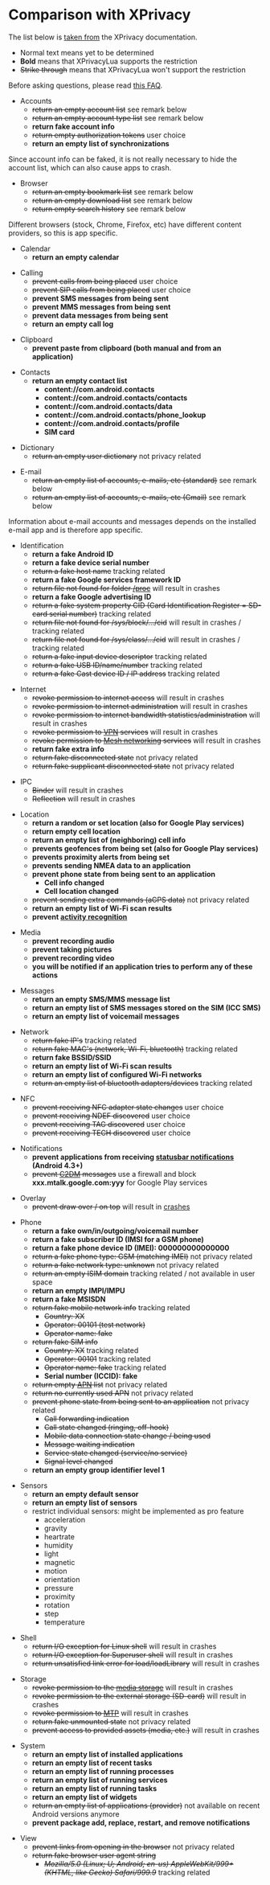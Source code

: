Comparison with XPrivacy
========================

The list below is [taken from](https://github.com/M66B/XPrivacy#restrictions) the XPrivacy documentation.

* Normal text means yet to be determined
* **Bold** means that XPrivacyLua supports the restriction
* ~~Strike through~~ means that XPrivacyLua won't support the restriction

Before asking questions, please read [this FAQ](https://github.com/M66B/XPrivacyLua/blob/master/FAQ.md#FAQ4).

<a name="accounts"></a>
* Accounts
	* ~~return an empty account list~~ see remark below
	* ~~return an empty account type list~~ see remark below
	* **return fake account info**
	* ~~return empty authorization tokens~~ user choice
	* **return an empty list of synchronizations**

Since account info can be faked, it is not really necessary to hide the account list, which can also cause apps to crash.

<a name="browser"></a>
* Browser
	* ~~return an empty bookmark list~~ see remark below
	* ~~return an empty download list~~ see remark below
	* ~~return empty search history~~ see remark below

Different browsers (stock, Chrome, Firefox, etc) have different content providers, so this is app specific.

<a name="calendar"></a>
* Calendar
	* **return an empty calendar**

<a name="calling"></a>
* Calling
	* ~~prevent calls from being placed~~ user choice
	* ~~prevent SIP calls from being placed~~ user choice
	* **prevent SMS messages from being sent**
	* **prevent MMS messages from being sent**
	* **prevent data messages from being sent**
	* **return an empty call log**

<a name="clipboard"></a>
* Clipboard
	* **prevent paste from clipboard (both manual and from an application)**

<a name="contacts"></a>
* Contacts
	* **return an empty contact list**
		* **content://com.android.contacts**
		* **content://com.android.contacts/contacts**
		* **content://com.android.contacts/data**
		* **content://com.android.contacts/phone_lookup**
		* **content://com.android.contacts/profile**
		* **SIM card**

<a name="dictionary"></a>
* Dictionary
	* ~~return an empty user dictionary~~ not privacy related

<a name="email"></a>
* E-mail
	* ~~return an empty list of accounts, e-mails, etc (standard)~~ see remark below
	* ~~return an empty list of accounts, e-mails, etc (Gmail)~~ see remark below

Information about e-mail accounts and messages depends on the installed e-mail app and is therefore app specific.

<a name="identification"></a>
* Identification
	* **return a fake Android ID**
	* **return a fake device serial number**
	* ~~return a fake host name~~ tracking related
	* **return a fake Google services framework ID**
	* ~~return file not found for folder [/proc](http://linux.die.net/man/5/proc)~~ will result in crashes
	* **return a fake Google advertising ID**
	* ~~return a fake system property CID (Card Identification Register = SD-card serial number)~~ tracking related
	* ~~return file not found for /sys/block/.../cid~~ will result in crashes / tracking related
	* ~~return file not found for /sys/class/.../cid~~ will result in crashes / tracking related
	* ~~return a fake input device descriptor~~ tracking related
	* ~~return a fake USB ID/name/number~~ tracking related
	* ~~return a fake Cast device ID / IP address~~ tracking related

<a name="internet"></a>
* Internet
	* ~~revoke permission to internet access~~ will result in crashes
	* ~~revoke permission to internet administration~~ will result in crashes
	* ~~revoke permission to internet bandwidth statistics/administration~~ will result in crashes
	* ~~revoke permission to [VPN](http://en.wikipedia.org/wiki/Vpn) services~~ will result in crashes
	* ~~revoke permission to [Mesh networking](http://en.wikipedia.org/wiki/Mesh_networking) services~~ will result in crashes
	* **return fake extra info**
	* ~~return fake disconnected state~~ not privacy related
	* ~~return fake supplicant disconnected state~~ not privacy related

<a name="IPC"></a>
* IPC
	* ~~Binder~~ will result in crashes
	* ~~Reflection~~ will result in crashes

<a name="location"></a>
* Location
	* **return a random or set location (also for Google Play services)**
	* **return empty cell location**
	* **return an empty list of (neighboring) cell info**
	* **prevents geofences from being set (also for Google Play services)**
	* **prevents proximity alerts from being set**
	* **prevents sending NMEA data to an application**
	* **prevent phone state from being sent to an application**
		* **Cell info changed**
		* **Cell location changed**
	* ~~prevent sending extra commands (aGPS data)~~ not privacy related
	* **return an empty list of Wi-Fi scan results**
	* **prevent [activity recognition](http://developer.android.com/training/location/activity-recognition.html)**

<a name="media"></a>
* Media
	* **prevent recording audio**
	* **prevent taking pictures**
	* **prevent recording video**
	* **you will be notified if an application tries to perform any of these actions**

<a name="messages"></a>
* Messages
	* **return an empty SMS/MMS message list**
	* **return an empty list of SMS messages stored on the SIM (ICC SMS)**
	* **return an empty list of voicemail messages**

<a name="network"></a>
* Network
	* ~~return fake IP's~~ tracking related
	* ~~return fake MAC's (network, Wi-Fi, bluetooth)~~ tracking related
	* **return fake BSSID/SSID**
	* **return an empty list of Wi-Fi scan results**
	* **return an empty list of configured Wi-Fi networks**
	* ~~return an empty list of bluetooth adapters/devices~~ tracking related

<a name="nfc"></a>
* NFC
	* ~~prevent receiving NFC adapter state changes~~ user choice
	* ~~prevent receiving NDEF discovered~~ user choice
	* ~~prevent receiving TAG discovered~~ user choice
	* ~~prevent receiving TECH discovered~~ user choice

<a name="notifications"></a>
* Notifications
	* **prevent applications from receiving [statusbar notifications](https://developer.android.com/reference/android/service/notification/NotificationListenerService.html) (Android 4.3+)**
	* ~~prevent [C2DM](https://developers.google.com/android/c2dm/) messages~~ use a firewall and block **xxx.mtalk.google.com:yyy** for Google Play services

<a name="overlay"></a>
* Overlay
	* ~~prevent draw over / on top~~ will result in [crashes](https://github.com/M66B/XPrivacy/issues/2374)

<a name="phone"></a>
* Phone
	* **return a fake own/in/outgoing/voicemail number**
	* **return a fake subscriber ID (IMSI for a GSM phone)**
	* **return a fake phone device ID (IMEI): 000000000000000**
	* ~~return a fake phone type: GSM (matching IMEI)~~ not privacy related
	* ~~return a fake network type: unknown~~ not privacy related
	* ~~return an empty ISIM domain~~ tracking related / not available in user space
	* **return an empty IMPI/IMPU**
	* **return a fake MSISDN**
	* ~~return fake mobile network info~~ tracking related
		* ~~Country: XX~~
		* ~~Operator: 00101 (test network)~~
		* ~~Operator name: fake~~
	* ~~return fake SIM info~~
		* ~~Country: XX~~ tracking related
		* ~~Operator: 00101~~ tracking related
		* ~~Operator name: fake~~ tracking related
		* **Serial number (ICCID): fake**
	* ~~return empty [APN](http://en.wikipedia.org/wiki/Access_Point_Name) list~~ not privacy related
	* ~~return no currently used APN~~ not privacy related
	* ~~prevent phone state from being sent to an application~~ not privacy related
		* ~~Call forwarding indication~~
		* ~~Call state changed (ringing, off-hook)~~
		* ~~Mobile data connection state change / being used~~
		* ~~Message waiting indication~~
		* ~~Service state changed (service/no service)~~
		* ~~Signal level changed~~
	* **return an empty group identifier level 1**

<a name="sensors"></a>
* Sensors
	* **return an empty default sensor**
	* **return an empty list of sensors**
	* restrict individual sensors: might be implemented as pro feature
		* acceleration
		* gravity
		* heartrate
		* humidity
		* light
		* magnetic
		* motion
		* orientation
		* pressure
		* proximity
		* rotation
		* step
		* temperature

<a name="shell"></a>
* Shell
	* ~~return I/O exception for Linux shell~~ will result in crashes
	* ~~return I/O exception for Superuser shell~~ will result in crashes
	* ~~return unsatisfied link error for load/loadLibrary~~ will result in crashes

<a name="storage"></a>
* Storage
	* ~~revoke permission to the [media storage](http://www.doubleencore.com/2014/03/android-external-storage/)~~ will result in crashes
	* ~~revoke permission to the external storage (SD-card)~~ will result in crashes
	* ~~revoke permission to [MTP](http://en.wikipedia.org/wiki/Media_Transfer_Protocol)~~ will result in crashes
	* ~~return fake unmounted state~~ not privacy related
	* ~~prevent access to provided assets (media, etc.)~~ will result in crashes

<a name="system"></a>
* System
	* **return an empty list of installed applications**
	* **return an empty list of recent tasks**
	* **return an empty list of running processes**
	* **return an empty list of running services**
	* **return an empty list of running tasks**
	* **return an empty list of widgets**
	* ~~return an empty list of applications (provider)~~ not available on recent Android versions anymore
	* **prevent package add, replace, restart, and remove notifications**

<a name="view"></a>
* View
	* ~~prevent links from opening in the browser~~ not privacy related
	* ~~return fake browser user agent string~~
		* ~~*Mozilla/5.0 (Linux; U; Android; en-us) AppleWebKit/999+ (KHTML, like Gecko) Safari/999.9*~~ tracking related
